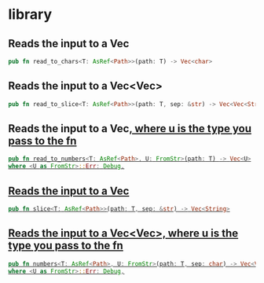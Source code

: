 # library

## Reads the input to a Vec<char>
``` rust
pub fn read_to_chars<T: AsRef<Path>>(path: T) -> Vec<char>
```

## Reads the input to a Vec<Vec<String>>
``` rust
pub fn read_to_slice<T: AsRef<Path>>(path: T, sep: &str) -> Vec<Vec<String>> {
```

## Reads the input to a Vec<U>, where u is the type you pass to the fn
``` rust
pub fn read_to_numbers<T: AsRef<Path>, U: FromStr>(path: T) -> Vec<U>
where <U as FromStr>::Err: Debug,
```

## Reads the input to a Vec<String>
``` rust
pub fn slice<T: AsRef<Path>>(path: T, sep: &str) -> Vec<String>
```

## Reads the input to a Vec<Vec<U>>, where u is the type you pass to the fn
``` rust
pub fn numbers<T: AsRef<Path>, U: FromStr>(path: T, sep: char) -> Vec<Vec<U>> 
where <U as FromStr>::Err: Debug,
```